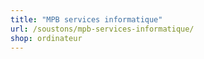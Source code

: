 ```yaml
---
title: "MPB services informatique"
url: /soustons/mpb-services-informatique/
shop: ordinateur
---
```

